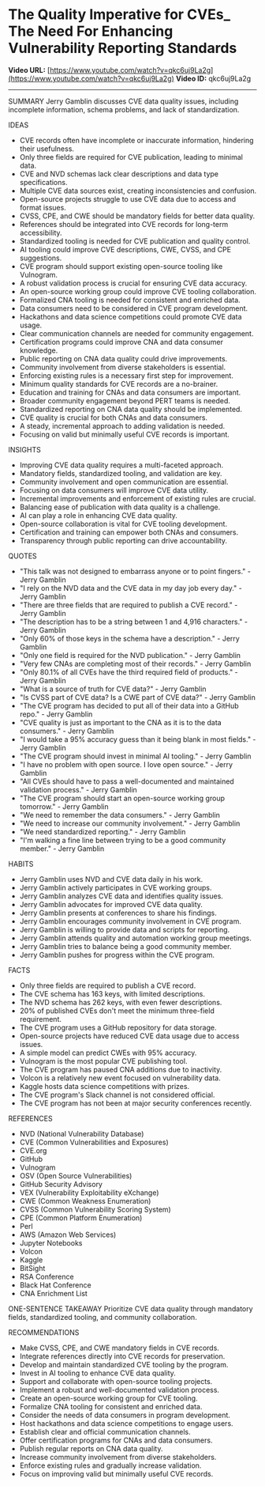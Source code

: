 # The Quality Imperative for CVEs_ The Need For Enhancing Vulnerability Reporting Standards

**Video URL:** [https://www.youtube.com/watch?v=qkc6uj9La2g](https://www.youtube.com/watch?v=qkc6uj9La2g)
**Video ID:** qkc6uj9La2g

---

SUMMARY
Jerry Gamblin discusses CVE data quality issues, including incomplete information, schema problems, and lack of standardization.

IDEAS
* CVE records often have incomplete or inaccurate information, hindering their usefulness.
* Only three fields are required for CVE publication, leading to minimal data.
* CVE and NVD schemas lack clear descriptions and data type specifications.
* Multiple CVE data sources exist, creating inconsistencies and confusion.
* Open-source projects struggle to use CVE data due to access and format issues.
* CVSS, CPE, and CWE should be mandatory fields for better data quality.
* References should be integrated into CVE records for long-term accessibility.
* Standardized tooling is needed for CVE publication and quality control.
* AI tooling could improve CVE descriptions, CWE, CVSS, and CPE suggestions.
* CVE program should support existing open-source tooling like Vulnogram.
* A robust validation process is crucial for ensuring CVE data accuracy.
* An open-source working group could improve CVE tooling collaboration.
* Formalized CNA tooling is needed for consistent and enriched data.
* Data consumers need to be considered in CVE program development.
* Hackathons and data science competitions could promote CVE data usage.
* Clear communication channels are needed for community engagement.
* Certification programs could improve CNA and data consumer knowledge.
* Public reporting on CNA data quality could drive improvements.
* Community involvement from diverse stakeholders is essential.
* Enforcing existing rules is a necessary first step for improvement.
* Minimum quality standards for CVE records are a no-brainer.
* Education and training for CNAs and data consumers are important.
* Broader community engagement beyond PERT teams is needed.
* Standardized reporting on CNA data quality should be implemented.
* CVE quality is crucial for both CNAs and data consumers.
* A steady, incremental approach to adding validation is needed.
* Focusing on valid but minimally useful CVE records is important.

INSIGHTS
* Improving CVE data quality requires a multi-faceted approach.
* Mandatory fields, standardized tooling, and validation are key.
* Community involvement and open communication are essential.
* Focusing on data consumers will improve CVE data utility.
* Incremental improvements and enforcement of existing rules are crucial.
* Balancing ease of publication with data quality is a challenge.
* AI can play a role in enhancing CVE data quality.
* Open-source collaboration is vital for CVE tooling development.
* Certification and training can empower both CNAs and consumers.
* Transparency through public reporting can drive accountability.

QUOTES
* "This talk was not designed to embarrass anyone or to point fingers." - Jerry Gamblin
* "I rely on the NVD data and the CVE data in my day job every day." - Jerry Gamblin
* "There are three fields that are required to publish a CVE record." - Jerry Gamblin
* "The description has to be a string between 1 and 4,916 characters." - Jerry Gamblin
* "Only 60% of those keys in the schema have a description." - Jerry Gamblin
* "Only one field is required for the NVD publication." - Jerry Gamblin
* "Very few CNAs are completing most of their records." - Jerry Gamblin
* "Only 80.1% of all CVEs have the third required field of products." - Jerry Gamblin
* "What is a source of truth for CVE data?" - Jerry Gamblin
* "Is CVSS part of CVE data? Is a CWE part of CVE data?" - Jerry Gamblin
* "The CVE program has decided to put all of their data into a GitHub repo." - Jerry Gamblin
* "CVE quality is just as important to the CNA as it is to the data consumers." - Jerry Gamblin
* "I would take a 95% accuracy guess than it being blank in most fields." - Jerry Gamblin
* "The CVE program should invest in minimal AI tooling." - Jerry Gamblin
* "I have no problem with open source. I love open source." - Jerry Gamblin
* "All CVEs should have to pass a well-documented and maintained validation process." - Jerry Gamblin
* "The CVE program should start an open-source working group tomorrow." - Jerry Gamblin
* "We need to remember the data consumers." - Jerry Gamblin
* "We need to increase our community involvement." - Jerry Gamblin
* "We need standardized reporting." - Jerry Gamblin
* "I'm walking a fine line between trying to be a good community member." - Jerry Gamblin

HABITS
* Jerry Gamblin uses NVD and CVE data daily in his work.
* Jerry Gamblin actively participates in CVE working groups.
* Jerry Gamblin analyzes CVE data and identifies quality issues.
* Jerry Gamblin advocates for improved CVE data quality.
* Jerry Gamblin presents at conferences to share his findings.
* Jerry Gamblin encourages community involvement in CVE program.
* Jerry Gamblin is willing to provide data and scripts for reporting.
* Jerry Gamblin attends quality and automation working group meetings.
* Jerry Gamblin tries to balance being a good community member.
* Jerry Gamblin pushes for progress within the CVE program.

FACTS
* Only three fields are required to publish a CVE record.
* The CVE schema has 163 keys, with limited descriptions.
* The NVD schema has 262 keys, with even fewer descriptions.
* 20% of published CVEs don't meet the minimum three-field requirement.
* The CVE program uses a GitHub repository for data storage.
* Open-source projects have reduced CVE data usage due to access issues.
* A simple model can predict CWEs with 95% accuracy.
* Vulnogram is the most popular CVE publishing tool.
* The CVE program has paused CNA additions due to inactivity.
* Volcon is a relatively new event focused on vulnerability data.
* Kaggle hosts data science competitions with prizes.
* The CVE program's Slack channel is not considered official.
* The CVE program has not been at major security conferences recently.

REFERENCES
* NVD (National Vulnerability Database)
* CVE (Common Vulnerabilities and Exposures)
* CVE.org
* GitHub
* Vulnogram
* OSV (Open Source Vulnerabilities)
* GitHub Security Advisory
* VEX (Vulnerability Exploitability eXchange)
* CWE (Common Weakness Enumeration)
* CVSS (Common Vulnerability Scoring System)
* CPE (Common Platform Enumeration)
* Perl
* AWS (Amazon Web Services)
* Jupyter Notebooks
* Volcon
* Kaggle
* BitSight
* RSA Conference
* Black Hat Conference
* CNA Enrichment List

ONE-SENTENCE TAKEAWAY
Prioritize CVE data quality through mandatory fields, standardized tooling, and community collaboration.

RECOMMENDATIONS
* Make CVSS, CPE, and CWE mandatory fields in CVE records.
* Integrate references directly into CVE records for preservation.
* Develop and maintain standardized CVE tooling by the program.
* Invest in AI tooling to enhance CVE data quality.
* Support and collaborate with open-source tooling projects.
* Implement a robust and well-documented validation process.
* Create an open-source working group for CVE tooling.
* Formalize CNA tooling for consistent and enriched data.
* Consider the needs of data consumers in program development.
* Host hackathons and data science competitions to engage users.
* Establish clear and official communication channels.
* Offer certification programs for CNAs and data consumers.
* Publish regular reports on CNA data quality.
* Increase community involvement from diverse stakeholders.
* Enforce existing rules and gradually increase validation.
* Focus on improving valid but minimally useful CVE records.

